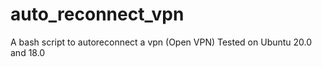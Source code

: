 # auto_reconnect_vpn
A bash script to autoreconnect a vpn (Open VPN) 
Tested on Ubuntu 20.0 and 18.0
